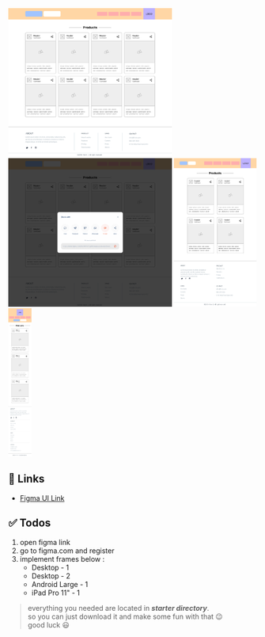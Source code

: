 <img src="starter/ui-desktop.png" style="max-height:300px;">
<img src="starter/ui-modal.png" style="max-height:300px;">
<img src="starter/ui-tablet.png" style="max-height:300px;">
<img src="starter/ui-mobile.png" style="max-height:300px;">

## 🔗 Links

- [Figma UI Link](https://www.figma.com/file/biWLIt5vY865PMYvpsh5Ha/css-challenge-responsive?type=design&mode=design&t=oTnUmREGrSHqjjdI-1)

## ✅ Todos

1. open figma link
2. go to figma.com and register
3. implement frames below :
   - Desktop - 1
   - Desktop - 2
   - Android Large - 1
   - iPad Pro 11" - 1

> everything you needed are located in **_starter directory_**.  
> so you can just download it and make some fun with that 😉  
> good luck 😃

